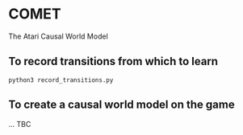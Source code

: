 # COMET
The Atari Causal World Model

## To record transitions from which to learn
`python3 record_transitions.py`

## To create a causal world model on the game
... TBC
